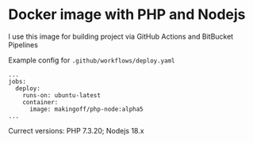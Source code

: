 # Docker image with PHP and Nodejs

I use this image for building project via GitHub Actions and BitBucket Pipelines

Example config for `.github/workflows/deploy.yaml`

```
...
jobs:
  deploy:
    runs-on: ubuntu-latest
    container:
      image: makingoff/php-node:alpha5
...
```

Currect versions: PHP 7.3.20; Nodejs 18.x
